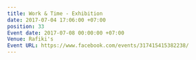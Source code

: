 ```yaml
---
title: Work & Time - Exhibition
date: 2017-07-04 17:06:00 +07:00
position: 33
Event date: 2017-07-08 00:00:00 +07:00
Venue: Rafiki's
Event URL: https://www.facebook.com/events/317415415382238/
---
```


